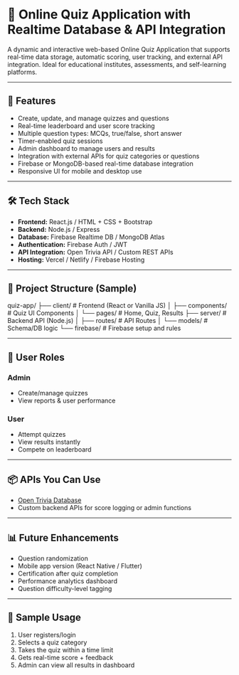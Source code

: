 # 🧠 Online Quiz Application with Realtime Database & API Integration

A dynamic and interactive web-based Online Quiz Application that supports real-time data storage, automatic scoring, user tracking, and external API integration. Ideal for educational institutes, assessments, and self-learning platforms.

---

## 🚀 Features

- Create, update, and manage quizzes and questions  
- Real-time leaderboard and user score tracking  
- Multiple question types: MCQs, true/false, short answer  
- Timer-enabled quiz sessions  
- Admin dashboard to manage users and results  
- Integration with external APIs for quiz categories or questions  
- Firebase or MongoDB-based real-time database integration  
- Responsive UI for mobile and desktop use  

---

## 🛠 Tech Stack

- **Frontend:** React.js / HTML + CSS + Bootstrap  
- **Backend:** Node.js / Express  
- **Database:** Firebase Realtime DB / MongoDB Atlas  
- **Authentication:** Firebase Auth / JWT  
- **API Integration:** Open Trivia API / Custom REST APIs  
- **Hosting:** Vercel / Netlify / Firebase Hosting  

---

## 📁 Project Structure (Sample)

quiz-app/
├── client/ # Frontend (React or Vanilla JS)
│ ├── components/ # Quiz UI Components
│ └── pages/ # Home, Quiz, Results
├── server/ # Backend API (Node.js)
│ ├── routes/ # API Routes
│ └── models/ # Schema/DB logic
└── firebase/ # Firebase setup and rules

---

## 🔐 User Roles

### Admin
- Create/manage quizzes  
- View reports & user performance  

### User
- Attempt quizzes  
- View results instantly  
- Compete on leaderboard  

---

## 📦 APIs You Can Use

- [Open Trivia Database](https://opentdb.com/api_config.php)  
- Custom backend APIs for score logging or admin functions  

---

## 📊 Future Enhancements

- Question randomization  
- Mobile app version (React Native / Flutter)  
- Certification after quiz completion  
- Performance analytics dashboard  
- Question difficulty-level tagging  

---

## 📍 Sample Usage

1. User registers/login  
2. Selects a quiz category  
3. Takes the quiz within a time limit  
4. Gets real-time score + feedback  
5. Admin can view all results in dashboard  
